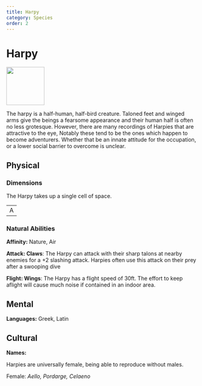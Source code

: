 ```yaml
---
title: Harpy
category: Species
order: 2
---
```


# Harpy
<img src="/BansheeRPG/assets/images/species/harpy.png" style="width:100px" />


<!-- short description -->
The harpy is a half-human, half-bird creature. Taloned feet and winged arms give the beings a fearsome appearance and their human half is often no less grotesque. However, there are many recordings of Harpies that are attractive to the eye, Notably these tend to be the ones which happen to become adventurers. Whether that be an innate attitude for the occupation, or a lower social barrier to overcome is unclear.

<!-- always facing northwards -->
## Physical 

### Dimensions

The Harpy takes up a single cell of space.

<table>
  <tr>
    <td>A</td>
  </tr>
</table>
  

<!-- Sizes are calculated as if the creature is facing forward and measured breadth by depth. -->

### Natural Abilities

**Affinity:** Nature, Air

**Attack: Claws**: The Harpy can attack with their sharp talons at nearby enemies for a +2 slashing attack. Harpies often use this attack on their prey after a swooping dive

**Flight: Wings**: The Harpy has a flight speed of 30ft. The effort to keep aflight will cause much noise if contained in an indoor area.

## Mental

**Languages:** Greek, Latin

## Cultural

**Names:**

Harpies are universally female, being able to reproduce without males. 

Female: _Aello, Pordarge, Celaeno_

